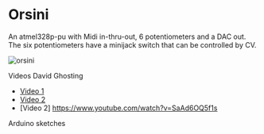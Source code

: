 Orsini
======

An atmel328p-pu with Midi in-thru-out, 6 potentiometers and a DAC out.
The six potentiometers have a minijack switch that can be controlled by CV.

![orsini](https://user-images.githubusercontent.com/6823868/29380198-2f4f556e-82c5-11e7-9e20-f05cb71f9899.jpg)

Videos David Ghosting
- [Video 1](https://www.youtube.com/watch?v=QPaGWW7q3iw)
- [Video 2](https://www.youtube.com/watch?v=FKTxtArhNdU)
- [Video 2] https://www.youtube.com/watch?v=SaAd6OQ5f1s

Arduino sketches


